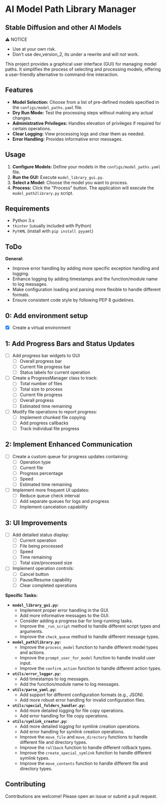 # AI Model Path Library Manager
## Stable Diffusion and other AI Models

⚠️ NOTICE
- Use at your own risk.
- Don't use dev_version_2, its under a rewrite and will not work.

This project provides a graphical user interface (GUI) for managing model paths.  It simplifies the process of selecting and processing models, offering a user-friendly alternative to command-line interaction.

## Features

* **Model Selection:** Choose from a list of pre-defined models specified in the `configs/model_paths.yaml` file.
* **Dry Run Mode:**  Test the processing steps without making any actual changes.
* **Administrative Privileges:**  Handles elevation of privileges if required for certain operations.
* **Clear Logging:** View processing logs and clear them as needed.
* **Error Handling:** Provides informative error messages.

## Usage

1.  **Configure Models:** Define your models in the `configs/model_paths.yaml` file.
2.  **Run the GUI:** Execute `model_library_gui.py`.
3.  **Select a Model:** Choose the model you want to process.
4.  **Process:** Click the "Process" button.  The application will execute the `model_path2library.py` script.

## Requirements

* Python 3.x
* `tkinter` (usually included with Python)
* `PyYAML` (install with `pip install pyyaml`)

## ToDo
**General:**

- Improve error handling by adding more specific exception handling and logging.
- Enhance logging by adding timestamps and the function/module name to log messages.
- Make configuration loading and parsing more flexible to handle different formats.
- Ensure consistent code style by following PEP 8 guidelines.

## 0: Add environment setup
- [x] Create a virtual environment

## 1: Add Progress Bars and Status Updates
- [ ] Add progress bar widgets to GUI
   - [ ] Overall progress bar
   - [ ] Current file progress bar
   - [ ] Status labels for current operation

- [ ] Create a ProgressManager class to track:
   - [ ] Total number of files
   - [ ] Total size to process
   - [ ] Current file progress
   - [ ] Overall progress
   - [ ] Estimated time remaining

- [ ] Modify file operations to report progress:
   - [ ] Implement chunked file copying
   - [ ] Add progress callbacks
   - [ ] Track individual file progress

## 2: Implement Enhanced Communication
- [ ] Create a custom queue for progress updates containing:
   - [ ] Operation type
   - [ ] Current file
   - [ ] Progress percentage
   - [ ] Speed
   - [ ] Estimated time remaining

- [ ] Implement more frequent UI updates:
   - [ ] Reduce queue check interval
   - [ ] Add separate queues for logs and progress
   - [ ] Implement cancelation capability

## 3: UI Improvements
- [ ] Add detailed status display:
   - [ ] Current operation
   - [ ] File being processed
   - [ ] Speed
   - [ ] Time remaining
   - [ ] Total size/processed size

- [ ] Implement operation controls:
   - [ ] Cancel button
   - [ ] Pause/Resume capability
   - [ ] Clear completed operations

**Specific Tasks:**
- **`model_library_gui.py`:**
    - Implement proper error handling in the GUI.
    - Add more informative messages to the GUI.
    - Consider adding a progress bar for long-running tasks.
    - Improve the `_run_script` method to handle different script types and arguments.
    - Improve the `check_queue` method to handle different message types.
- **`model_path2library.py`:**
    - Improve the `process_model` function to handle different model types and actions.
    - Improve the `prompt_user_for_model` function to handle invalid user input.
    - Improve the `confirm_action` function to handle different action types.
- **`utils/error_logger.py`:**
    - Add timestamps to log messages.
    - Add the function/module name to log messages.
- **`utils/parse_yaml.py`:**
    - Add support for different configuration formats (e.g., JSON).
    - Add more robust error handling for invalid configuration files.
- **`utils/special_folders_handler.py`:**
    - Add more detailed logging for file copy operations.
    - Add error handling for file copy operations.
- **`utils/symlink_creator.py`:**
    - Add more detailed logging for symlink creation operations.
    - Add error handling for symlink creation operations.
    - Improve the `move_file` and `move_directory` functions to handle different file and directory types.
    - Improve the `rollback` function to handle different rollback types.
    - Improve the `create_special_symlink` function to handle different symlink types.
    - Improve the `move_contents` function to handle different file and directory types.

## Contributing

Contributions are welcome! Please open an issue or submit a pull request.
